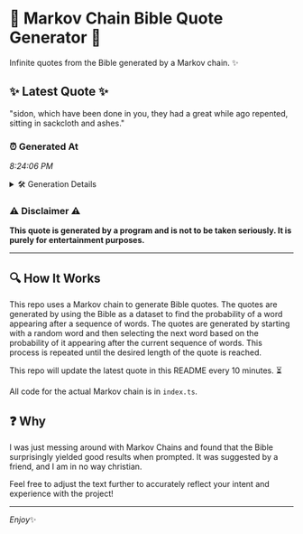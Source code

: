 # 📖 Markov Chain Bible Quote Generator 📖

Infinite quotes from the Bible generated by a Markov chain. ✨

## ✨ Latest Quote ✨
"sidon, which have been done in you, they had a great while ago repented, sitting in sackcloth and ashes."

### ⏰ Generated At
*8:24:06 PM*

<details>
    <summary>🛠️ Generation Details</summary>
    <p>
        <strong>🌱 Seed:</strong> sidon,<br>
        <strong>🔄 Iterations:</strong> 18<br>
        <strong>📜 Context History:</strong><br>[ sidon, ]: which<br>[ sidon,, which ]: have<br>[ sidon,, which, have ]: been<br>[ sidon,, which, have, been ]: done<br>[ sidon,, which, have, been, done ]: in<br>[ sidon,, which, have, been, done, in ]: you,<br>[ which, have, been, done, in, you, ]: they<br>[ have, been, done, in, you,, they ]: had<br>[ been, done, in, you,, they, had ]: a<br>[ done, in, you,, they, had, a ]: great<br>[ in, you,, they, had, a, great ]: while<br>[ you,, they, had, a, great, while ]: ago<br>[ they, had, a, great, while, ago ]: repented,<br>[ had, a, great, while, ago, repented, ]: sitting<br>[ a, great, while, ago, repented,, sitting ]: in<br>[ great, while, ago, repented,, sitting, in ]: sackcloth<br>[ while, ago, repented,, sitting, in, sackcloth ]: and<br>[ ago, repented,, sitting, in, sackcloth, and ]: ashes.<br>
    </p>
</details>

### ⚠️ Disclaimer ⚠️
**This quote is generated by a program and is not to be taken seriously. It is purely for entertainment purposes.**

---

## 🔍 How It Works

This repo uses a Markov chain to generate Bible quotes. The quotes are generated by using the Bible as a dataset to find the probability of a word appearing after a sequence of words. The quotes are generated by starting with a random word and then selecting the next word based on the probability of it appearing after the current sequence of words. This process is repeated until the desired length of the quote is reached.

This repo will update the latest quote in this README every 10 minutes. ⏳

All code for the actual Markov chain is in `index.ts`.

## ❓ Why

I was just messing around with Markov Chains and found that the Bible surprisingly yielded good results when prompted. 
It was suggested by a friend, and I am in no way christian.

Feel free to adjust the text further to accurately reflect your intent and experience with the project!

---

*Enjoy*✨
